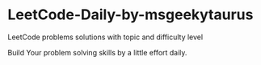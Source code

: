 # LeetCode-Daily-by-msgeekytaurus
LeetCode problems solutions with topic and difficulty level


Build Your problem solving skills by a little effort daily.



